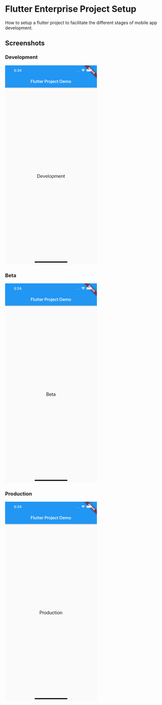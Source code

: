 # Flutter Enterprise Project Setup

How to setup a flutter project to facilitate the different stages of mobile app development.

## Screenshots

### Development
<img src="/screenshots/development.png" width="300">

### Beta
<img src="/screenshots/beta.png" width="300">

### Production
<img src="/screenshots/production.png" width="300">
